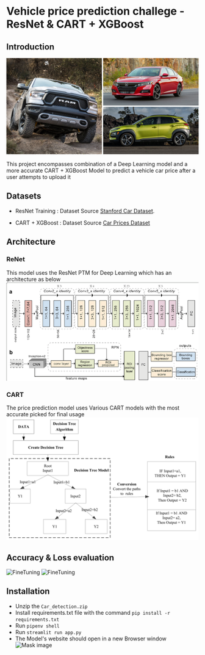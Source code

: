 # Vehicle price prediction challege - ResNet & CART + XGBoost

## Introduction

![](./images/cover.jpg)

This project encompasses combination of a Deep Learning model and a more accurate CART + XGBoost Model to predict a vehicle car price after a user attempts to upload it 


## Datasets

* ResNet Training : Dataset Source [Stanford Car Dataset](https://www.kaggle.com/datasets/jessicali9530/stanford-cars-dataset).

* CART  + XGBoost : Dataset Source [Car Prices Dataset](https://www.kaggle.com/datasets/sidharth178/car-prices-dataset)

## Architecture

### ReNet
This model uses the ResNet PTM for Deep Learning which has an architecture as below 
![](./images/resnet.png)

### CART
The price prediction model uses Various CART models with the most accurate picked for final usage
![](./images/forests.png)

## Accuracy & Loss evaluation 

![FineTuning](images/Accuracy.png)
![FineTuning](images/loss.png)


## Installation
* Unzip the `Car_detection.zip`
* Install requirements.txt file with the command `pip install -r requirements.txt`
* Run `pipenv shell`
* Run `streamlit run app.py`
* The Model's website should open in a new Browser window 
![Mask image](images/)

